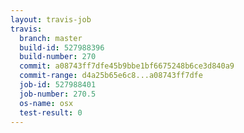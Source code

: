 ```yaml
---
layout: travis-job
travis:
  branch: master
  build-id: 527988396
  build-number: 270
  commit: a08743ff7dfe45b9bbe1bf6675248b6ce3d840a9
  commit-range: d4a25b65e6c8...a08743ff7dfe
  job-id: 527988401
  job-number: 270.5
  os-name: osx
  test-result: 0
---
```

